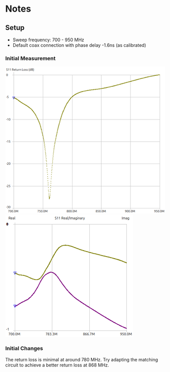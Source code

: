 # Notes
## Setup
- Sweep frequency: 700 - 950 MHz
- Default coax connection with phase delay -1.6ns (as calibrated)

### Initial Measurement

![image](images/S11_v0.png)
![image](images/Z11_v0.png)

### Initial Changes

The return loss is minimal at around 780 MHz. Try adapting the matching circuit to achieve a better return loss at 868 MHz.
